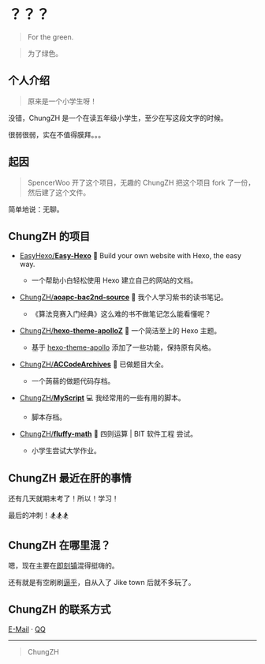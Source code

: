 # ？？？

> For the green.

> 为了绿色。

## 个人介绍

> 原来是一个小学生呀！

没错，ChungZH 是一个在读五年级小学生，至少在写这段文字的时候。

很弱很弱，实在不值得膜拜。。。

## 起因

> SpencerWoo 开了这个项目，无趣的 ChungZH 把这个项目 fork 了一份，然后建了这个文件。

简单地说：无聊。

## ChungZH 的项目

- [EasyHexo/**Easy-Hexo**](https://github.com/EasyHexo/Easy-Hexo) 🤘 Build your own website with Hexo, the easy way.
  - 一个帮助小白轻松使用 Hexo 建立自己的网站的文档。
- [ChungZH/**aoapc-bac2nd-source**](https://github.com/ChungZH/aoapc-bac2nd-source) 📘 我个人学习紫书的读书笔记。
  - 《算法竞赛入门经典》这么难的书不做笔记怎么能看懂呢？
- [ChungZH/**hexo-theme-apolloZ**](https://github.com/ChungZH/hexo-theme-apolloZ)  🌟 一个简洁至上的 Hexo 主题。

  - 基于 [hexo-theme-apollo](https://github.com/pinggod/hexo-theme-apollo/) 添加了一些功能，保持原有风格。
- [ChungZH/**ACCodeArchives**](https://github.com/ChungZH/ACCodeArchives) 📗 已做题目大全。

  - 一个蒟蒻的做题代码存档。
- [ChungZH/**MyScript**](https://github.com/ChungZH/MyScript) 💻 我经常用的一些有用的脚本。

  - 脚本存档。
- [ChungZH/**fluffy-math**](https://github.com/ChungZH/fluffy-math) 🔣 四则运算 | BIT 软件工程 尝试。
  - 小学生尝试大学作业。

## ChungZH 最近在肝的事情

还有几天就期末考了！所以！学习！

最后的冲刺！🏂🏂🏂

## ChungZH 在哪里混？

嗯，现在主要在[即刻镇](https://web.okjike.com/user/5755a791-fb07-4b43-807c-3385334195c9/post)混得挺嗨的。

还有就是有空刷刷[逼乎](https://www.zhihu.com/people/chung-zh)，自从入了 Jike town 后就不多玩了。

## ChungZH 的联系方式

[E-Mail](mailto:chung.zh@qq.com) · [QQ](http://wpa.qq.com/msgrd?v=3&uin=124694738&site=qq&menu=yes) 

------

> ChungZH